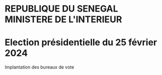 REPUBLIQUE DU SENEGAL MINISTERE DE L'INTERIEUR
===

Election présidentielle du 25 février 2024
===

Implantation des bureaux de vote

<!-- PageNumber="7/12" -->
